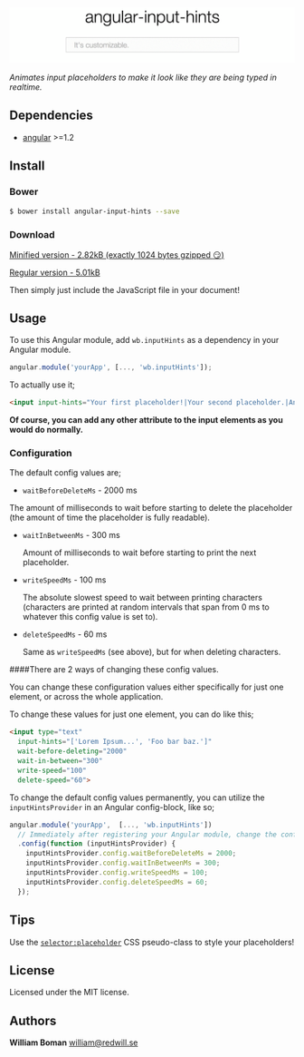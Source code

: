 ![angular-input-hints](angular-input-hints.gif)

*Animates input placeholders to make it look like they are being typed in realtime.*

## Dependencies

- [angular](https://github.com/angular/angular.js) >=1.2

## Install

### Bower

```bash
$ bower install angular-input-hints --save
```
### Download

[Minified version - 2.82kB (exactly 1024 bytes gzipped :smirk:)](https://github.com/williamboman/angular-input-hints/releases/download/v2.0.0/angular-input-hints.min.js)

[Regular version - 5.01kB](https://github.com/williamboman/angular-input-hints/releases/download/v2.0.0/angular-input-hints.js)

Then simply just include the JavaScript file in your document!

## Usage

To use this Angular module, add `wb.inputHints` as a dependency in your Angular module.

```js
angular.module('yourApp', [..., 'wb.inputHints']);
```

To actually use it;

```html
<input input-hints="Your first placeholder!|Your second placeholder.|And so on..">
```

**Of course, you can add any other attribute to the input elements as you would do normally.**

### Configuration

The default config values are;
- `waitBeforeDeleteMs` - 2000 ms

 The amount of milliseconds to wait before starting to delete the placeholder (the amount of time the placeholder is fully readable).
- `waitInBetweenMs` - 300 ms

  Amount of milliseconds to wait before starting to print the next placeholder.

- `writeSpeedMs` - 100 ms

  The absolute slowest speed to wait between printing characters (characters are printed at random intervals that span from 0 ms to whatever this config value is set to).

- `deleteSpeedMs` - 60 ms

  Same as `writeSpeedMs` (see above), but for when deleting characters.


####There are 2 ways of changing these config values.

You can change these configuration values either specifically for just one element, or across the whole application.

To change these values for just one element, you can do like this;

```html
<input type="text"
  input-hints="['Lorem Ipsum...', 'Foo bar baz.']"
  wait-before-deleting="2000"
  wait-in-between="300"
  write-speed="100"
  delete-speed="60">
```

To change the default config values permanently, you can utilize the `inputHintsProvider` in an Angular config-block, like so;

```js
angular.module('yourApp',  [..., 'wb.inputHints'])
  // Immediately after registering your Angular module, change the config values.
  .config(function (inputHintsProvider) {
    inputHintsProvider.config.waitBeforeDeleteMs = 2000;
    inputHintsProvider.config.waitInBetweenMs = 300;
    inputHintsProvider.config.writeSpeedMs = 100;
    inputHintsProvider.config.deleteSpeedMs = 60;
  });
```

## Tips

Use the [`selector:placeholder`](http://css-tricks.com/snippets/css/style-placeholder-text/) CSS pseudo-class to style your placeholders!

## License

Licensed under the MIT license.

## Authors

**William Boman** <william@redwill.se>
